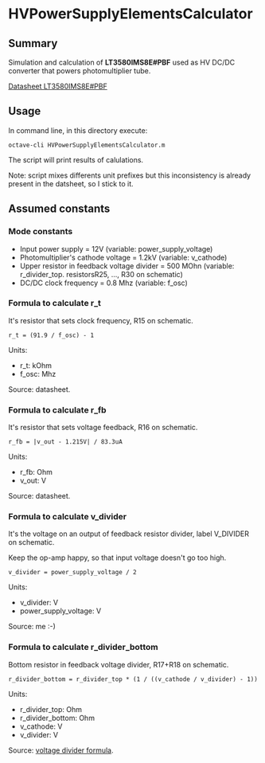 # HVPowerSupplyElementsCalculator

## Summary

Simulation and calculation of **LT3580IMS8E#PBF** used as HV DC/DC converter that powers photomultiplier tube.

[Datasheet LT3580IMS8E#PBF](https://www.tme.eu/Document/68ac11f4f26b33b9606fcb99dec7a7aa/LT3580IMS8EPBF.pdf)

## Usage

In command line, in this directory execute:

```octave-cli HVPowerSupplyElementsCalculator.m```

The script will print results of calulations.

Note: script mixes differents unit prefixes but this inconsistency is already present in the datsheet, so I stick to it.

## Assumed constants

### Mode constants

- Input power supply = 12V (variable: power_supply_voltage)
- Photomultiplier's cathode voltage = 1.2kV (variable: v_cathode)
- Upper resistor in feedback voltage divider = 500 MOhn (variable: r_divider_top. resistorsR25, ..., R30 on schematic)
- DC/DC clock frequency = 0.8 Mhz (variable: f_osc)
      
### Formula to calculate r_t 

It's resistor that sets clock frequency, R15 on schematic.

```r_t = (91.9 / f_osc) - 1```

Units:

- r_t: kOhm
- f_osc: Mhz

Source: datasheet.

### Formula to calculate r_fb 

It's resistor that sets voltage feedback, R16 on schematic.

```r_fb = |v_out - 1.215V| / 83.3uA```

Units:

- r_fb: Ohm
- v_out: V

Source: datasheet.

### Formula to calculate v_divider 

It's the voltage on an output of feedback resistor divider, label V_DIVIDER on schematic.

Keep the op-amp happy, so that input voltage doesn't go too high.

```v_divider = power_supply_voltage / 2```

Units:

- v_divider: V
- power_supply_voltage: V

Source: me :-)

### Formula to calculate r_divider_bottom

Bottom resistor in feedback voltage divider, R17+R18 on schematic.

```r_divider_bottom = r_divider_top * (1 / ((v_cathode / v_divider) - 1))```

Units:

- r_divider_top: Ohm
- r_divider_bottom: Ohm
- v_cathode: V
- v_divider: V

Source: [voltage divider formula](https://en.wikipedia.org/wiki/Voltage_divider).
